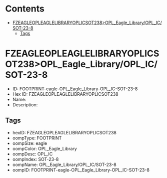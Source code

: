 



Contents
========

* [FZEAGLEOPLEAGLELIBRARYOPLICSOT238>OPL_Eagle_Library/OPL_IC/SOT-23-8](#fzeagleopleaglelibraryoplicsot238opl_eagle_libraryopl_icsot-23-8)
	* [Tags](#tags)

# FZEAGLEOPLEAGLELIBRARYOPLICSOT238>OPL_Eagle_Library/OPL_IC/SOT-23-8

- ID: FOOTPRINT-eagle-OPL_Eagle_Library-OPL_IC-SOT-23-8
- Hex ID: FZEAGLEOPLEAGLELIBRARYOPLICSOT238
- Name: 
- Description: 

## Tags

- hexID: FZEAGLEOPLEAGLELIBRARYOPLICSOT238
- oompType: FOOTPRINT
- oompSize: eagle
- oompColor: OPL_Eagle_Library
- oompDesc: OPL_IC
- oompIndex: SOT-23-8
- oompName: OPL_Eagle_Library/OPL_IC/SOT-23-8
- oompID: FOOTPRINT-eagle-OPL_Eagle_Library-OPL_IC-SOT-23-8
